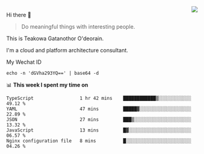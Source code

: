 <img align="right" src="https://github-readme-stats.vercel.app/api?username=Teakowa&show_icons=true&icon_color=2f80ed&text_color=718096&bg_color=ffffff&hide_title=true" />

Hi there 👋

> Do meaningful things with interesting people.

This is Teakowa Gatanothor O'deorain.

I'm a cloud and platform architecture consultant.

My Wechat ID

```
echo -n 'dGVha293YQ==' | base64 -d
```

📊 **This week I spent my time on**
<!--START_SECTION:waka-->
```text
TypeScript                 1 hr 42 mins    ████████████▒░░░░░░░░░░░░   49.12 % 
YAML                       47 mins         █████▓░░░░░░░░░░░░░░░░░░░   22.89 % 
JSON                       27 mins         ███▒░░░░░░░░░░░░░░░░░░░░░   13.32 % 
JavaScript                 13 mins         █▓░░░░░░░░░░░░░░░░░░░░░░░   06.57 % 
Nginx configuration file   8 mins          █░░░░░░░░░░░░░░░░░░░░░░░░   04.26 % 
```
<!--END_SECTION:waka-->
